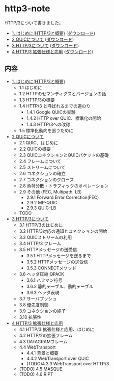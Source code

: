 # http3-note

HTTP/3について書きました。

- [1. はじめに(HTTP/3と概要)](https://github.com/flano-yuki/http3-note/blob/master/http3-note_1.pdf) ([ダウンロード](https://github.com/flano-yuki/http3-note/raw/master/http3-note_1.pdf))
- [2 QUICについて](https://github.com/flano-yuki/http3-note/blob/master/http3-note_2.pdf) ([ダウンロード](https://github.com/flano-yuki/http3-note/raw/master/http3-note_2.pdf))
- [3 HTTP/3について](https://github.com/flano-yuki/http3-note/blob/master/http3-note_3.pdf) ([ダウンロード](https://github.com/flano-yuki/http3-note/raw/master/http3-note_3.pdf))
- [4 HTTP/3 拡張仕様と応用](https://github.com/flano-yuki/http3-note/blob/master/http3-note_4.pdf) ([ダウンロード](https://github.com/flano-yuki/http3-note/raw/master/http3-note_4.pdf))

## 内容

- [1. はじめに(HTTP/3と概要)](https://github.com/flano-yuki/http3-note/blob/master/http3-note_1.pdf)
  - 1.1 はじめに
  - 1.2 HTTPのセマンティクスとバージョンの話
  - 1.3 HTTP/3の概要
  - 1.4 HTTP/3 と呼ばれるまでの道のり
     - 1.4.1 Google QUICの実験
     - 1.4.2 HTTP over QUIC、標準化の開始
     - 1.4.3 HTTP/3への改称
  - 1.5 標準化動向を追うために
- [2 QUICについて](https://github.com/flano-yuki/http3-note/blob/master/http3-note_1.pdf)
  - 2.1 QUIC、はじめに
  - 2.2 QUICの概要
  - 2.3 QUICコネクションとQUICパケットの基礎
  - 2.4 フレームについて
  - 2.5 ストリームについて
  - 2.6 コネクションの確立
  - 2.7 コネクションのクローズ
  - 2.8 負荷分散・トラフィックのオペレーション
  - 2.9 その他 (FEC, Multipath, LB)
     - 2.9.1 Forward Error Correction(FEC)
     - 2.9.2 MP-QUIC
     - 2.9.3 QUIC-LB
  - TODO
- [3 HTTP/3について](https://github.com/flano-yuki/http3-note/blob/master/http3-note_3.pdf)
  - 3.1 HTTP/3のはじめに
  - 3.2 HTTP/3対応の通知とコネクションの開始
  - 3.3 QUICストリームの利用
  - 3.4 HTTP/3 フレーム
  - 3.5 HTTPメッセージの送受信
     - 3.5.1 HTTPメッセージを送るまで
     - 3.5.2 HTTPメッセージの送受信
     - 3.5.3 CONNECTメソッド
  - 3.6 ヘッダ圧縮 QPACK
     - 3.6.1 ハフマン符号
     - 3.6.2 静的テーブル、動的テーブル
     - 3.6.3 ヘッダ表現
  - 3.7 サーバプッシュ
  - 3.8 優先度制御
  - 3.9 コネクションの終了
  - 3.10 拡張性
- [4 HTTP/3 拡張仕様と応用](https://github.com/flano-yuki/http3-note/blob/master/http3-note_4.pdf)
  - 4.1 HTTP/3 拡張仕様と応用、はじめに
  - 4.2 HTTP/2の拡張フレーム
  - 4.3 DATAGRAMフレーム
  - 4.4 WebTransport
     - 4.4.1 背景と概要
     - 4.4.2 WebTransport over QUIC
     - (TODO)4.3.3 WebTransport over HTTP/3
  - (TODO) 4.5 MASQUE
  - (TODO) 4.6 RIPT


